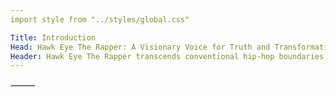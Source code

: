 ```yaml
---
import style from "../styles/global.css"

Title: Introduction
Head: Hawk Eye The Rapper: A Visionary Voice for Truth and Transformation
Header: Hawk Eye The Rapper transcends conventional hip-hop boundaries..
---
```


<style>
<!DOCTYPE html><html><head><title>Introduction</title></head><body><h1>Hawk Eye The Rapper: A Visionary Voice for Truth and Transformation</h1><h2>Introduction</h2><p>Hawk Eye The Rapper transcends conventional hip-hop boundaries...</p></style>

<p>
<style>
<div class=Header>
#Reincarnated2Resist | The Message They Can’t Muzzle
  </div>
</style>
  <style>
We are the ones they couldn’t silence. The light they couldn’t dim. The memory they tried to erase — and failed. I go by Hawk Eye, and this isn’t just art, music, or protest. This is an Omniversal Recall. A resurrection of truth, resistance, and divine purpose, born through fire — #Reincarnated2Resist.

THE GOVERNING CONSPIRACY is not just a theory — it’s an exposé. It’s the decryption of a matrix that manipulates media, history, and spirit to keep us blind. I’ve been building this platform piece by piece — connecting the dots they never wanted connected — from secret ops and MILABS, to industry puppets, false flags, and identity erasure. This is where the veil lifts.

ALL EYEZ ON WHO is the counter-surveillance. It’s the remembering of who we really are. Our stories. Our bloodlines. Our divine inheritance. It’s also a mirror — for the watchers, the handlers, the betrayers in high places. You’ve seen us as the pawns — but now we’re the ones calling check.

This is the convergence. Artists, auditors, truthers, whistleblowers, and warriors of light — I see you. And it’s time. Time to unite our voices and shine so bright they can’t black us out.

If you’ve been shadowbanned, silenced, censored, gaslit, or cast out for speaking truth — you belong here.

If you’ve got receipts, research, rhymes, or rage — we’re building the infrastructure to lift the veil and let it all out.

15 images here. They’re not random. They’re glyphs of memory. Artifacts of the war. Receipts of resurrection.

We’re building something bigger than content. Bigger than “followers.” This is a symbolic resistance network. A signal to the scattered. A flash drive for the soul.

If you resonate with this, comment, duet, tag your people, or DM to link. This is phase two. And I’m ready to stand beside anyone who’s been walking the path already.

They call it a conspiracy.
We call it the truth returning.
We were never crazy.
We were coded to remember.
</style>
⸻
<style
This movement and message is powered by
OMNIVERSAL MEDIA — a visionary force channeling music, memory, and resistance into one united archive.
Restoring the forgotten. Reclaiming the silenced.
Enter the Archives → OmniversalMedia.Net
</style>
⸻
</body></html>
